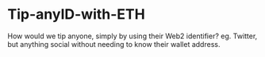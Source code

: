 # Tip-anyID-with-ETH
How would we tip anyone, simply by using their Web2 identifier? eg. Twitter, but anything social without needing to know their wallet address.
